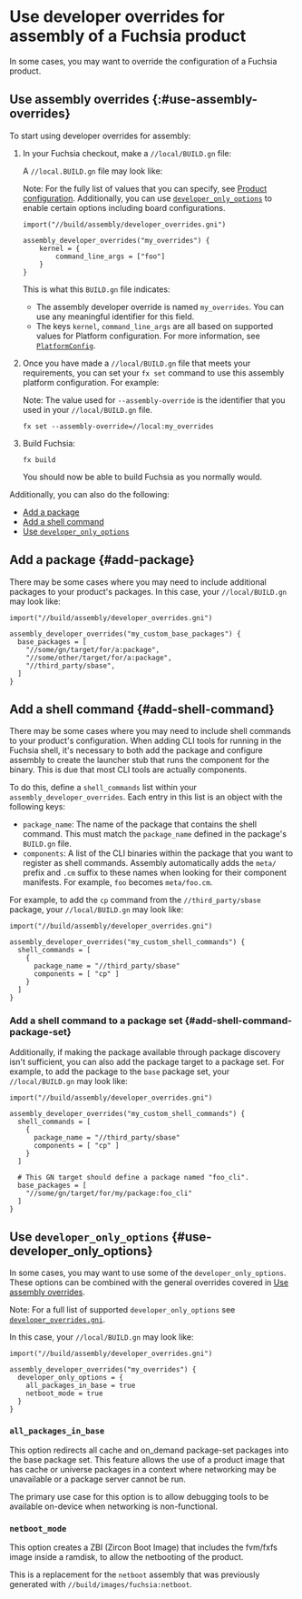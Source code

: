 # Use developer overrides for assembly of a Fuchsia product

In some cases, you may want to override the configuration of a Fuchsia product.

## Use assembly overrides {:#use-assembly-overrides}

To start using developer overrides for assembly:

1. In your Fuchsia checkout, make a `//local/BUILD.gn` file:

   A `//local.BUILD.gn` file may look like:

   Note: For the fully list of values that you can specify, see
   [Product configuration][product-config-ref]. Additionally, you can use
   [`developer_only_options`](#use-developer_only_options) to enable certain
   options including board configurations.

    ```gn
    import("//build/assembly/developer_overrides.gni")

    assembly_developer_overrides("my_overrides") {
        kernel = {
            command_line_args = ["foo"]
        }
    }
    ```

   This is what this `BUILD.gn` file indicates:

   * The assembly developer override is named `my_overrides`. You can use
     any meaningful identifier for this field.
   * The keys `kernel`, `command_line_args` are all based on supported values
     for Platform configuration. For more information, see
     [`PlatformConfig`][platform-assembly-ref].

1. Once you have made a `//local/BUILD.gn` file that meets your requirements,
   you can set your `fx set` command to use this assembly platform
   configuration. For example:

   Note: The value used for `--assembly-override` is the identifier that you
   used in your `//local/BUILD.gn` file.

   ```posix-terminal
   fx set --assembly-override=//local:my_overrides
   ```

1. Build Fuchsia:

   ```posix-terminal
   fx build
   ```

   You should now be able to build Fuchsia as you normally would.

Additionally, you can also do the following:

* [Add a package](#add-package)
* [Add a shell command](#add-shell-command)
* [Use `developer_only_options`](#use-developer_only_options)

## Add a package {#add-package}

There may be some cases where you may need to include additional packages to
your product's packages. In this case, your `//local/BUILD.gn` may look
like:

```gn
import("//build/assembly/developer_overrides.gni")

assembly_developer_overrides("my_custom_base_packages") {
  base_packages = [
    "//some/gn/target/for/a:package",
    "//some/other/target/for/a:package",
    "//third_party/sbase",
  ]
}
```

## Add a shell command {#add-shell-command}

There may be some cases where you may need to include shell commands to your
product's configuration. When adding CLI tools for running in the Fuchsia shell,
it's necessary to both add the package and configure assembly to create the
launcher stub that runs the component for the binary. This is due that most CLI
tools are actually components.

To do this, define a `shell_commands` list within your
`assembly_developer_overrides`. Each entry in this list is an object with the
following keys:

* `package_name`: The name of the package that contains the shell command. This
  must match the `package_name` defined in the package's `BUILD.gn` file.
* `components`: A list of the CLI binaries within the package that you want to
  register as shell commands. Assembly automatically adds the `meta/` prefix and
  `.cm` suffix to these names when looking for their component manifests.
  For example, `foo` becomes `meta/foo.cm`.

For example, to add the `cp` command from the `//third_party/sbase` package,
your `//local/BUILD.gn` may look like:

```gn
import("//build/assembly/developer_overrides.gni")

assembly_developer_overrides("my_custom_shell_commands") {
  shell_commands = [
    {
      package_name = "//third_party/sbase"
      components = [ "cp" ]
    }
  ]
}
```

### Add a shell command to a package set {#add-shell-command-package-set}

Additionally, if making the package available through package discovery
isn't sufficient, you can also add the package target to a package set.
For example, to add the package to the `base` package set, your
`//local/BUILD.gn` may look like:

```gn
import("//build/assembly/developer_overrides.gni")

assembly_developer_overrides("my_custom_shell_commands") {
  shell_commands = [
    {
      package_name = "//third_party/sbase"
      components = [ "cp" ]
    }
  ]

  # This GN target should define a package named "foo_cli".
  base_packages = [
    "//some/gn/target/for/my/package:foo_cli"
  ]
}
```

## Use `developer_only_options` {#use-developer_only_options}

In some cases, you may want to use some of the `developer_only_options`. These
options can be combined with the general overrides covered in
[Use assembly overrides](#use-assembly-overrides).

Note: For a full list of supported `developer_only_options` see
[`developer_overrides.gni`].

In this case, your `//local/BUILD.gn` may look like:

```gn
import("//build/assembly/developer_overrides.gni")

assembly_developer_overrides("my_overrides") {
  developer_only_options = {
    all_packages_in_base = true
    netboot_mode = true
  }
}
```

### `all_packages_in_base`

This option redirects all cache and on_demand package-set packages into the base
package set. This feature allows the use of a product image that has cache or
universe packages in a context where networking may be unavailable or a package
server cannot be run.

The primary use case for this option is to allow debugging tools to be available
on-device when networking is non-functional.

### `netboot_mode`

This option creates a ZBI (Zircon Boot Image) that includes the fvm/fxfs image
inside a ramdisk, to allow the netbooting of the product.

This is a replacement for the `netboot` assembly that was previously generated
with `//build/images/fuchsia:netboot`.

[platform-assembly-ref]: /reference/assembly/PlatformConfig/index.md
[product-config-ref]: /reference/assembly/index.md
[`developer_overrides.gni`]: https://source.corp.google.com/h/fuchsia/fuchsia/+/main:build/assembly/developer_overrides.gni;l=13-130